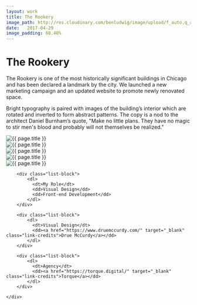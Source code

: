 ```yaml
---
layout: work
title: The Rookery
image_path: http://res.cloudinary.com/benludwig/image/upload/f_auto,q_auto/v1500058259/rookery-1_iwbwpl.jpg
date:   2017-04-29
image_padding: 60.40%
---
```

<div class="grid-container">
<div class="grid">


<div class="grid-item">
  <div class="copy-block split revealblock">
  <div class="copy-left">
    <h1>The Rookery</h1>
    </div>
    <div class="copy-right">
    <p>The Rookery is one of the most historically significant buildings in Chicago and has been declared a landmark by the city. We launched a new marketing campaign and an updated website to promote newly renovated space.</p>
    <p>Bright typography is paired with images of the building’s interior which are rotated and inverted to form abstract patterns. The copy is a nod to the architect Daniel Burnham’s quote, &quot;Make no little plans. They have no magic to stir men's blood and probably will not themselves be realized.&quot;</p>
    </div>
  </div>
</div>

<div class="grid-item">
<div class="imgblock revealblock">
  <div class="signal"></div>
  <div class="imgfull">
  <img src="http://res.cloudinary.com/benludwig/image/upload/f_auto,q_auto/v1500058261/rookery-4_fbkcba.jpg" alt="{{ page.title }}" onload="imgLoaded(this)">
</div>
</div>
</div>

<div class="grid-item">
<div class="imgblock revealblock">
  <div class="signal"></div>
  <div class="imgfull">
  <img src="http://res.cloudinary.com/benludwig/image/upload/f_auto,q_auto/v1500058259/rookery-1_iwbwpl.jpg" alt="{{ page.title }}" onload="imgLoaded(this)">
</div>
</div>
</div>

<div class="grid-item">
<div class="imgblock revealblock">
  <div class="signal"></div>
  <div class="imgfull">
  <img src="http://res.cloudinary.com/benludwig/image/upload/f_auto,q_auto/v1500058265/rookery-5_tti82u.jpg" alt="{{ page.title }}" onload="imgLoaded(this)">
</div>
</div>
</div>

<div class="grid-item">
<div class="imgblock revealblock">
  <div class="signal"></div>
  <div class="imgfull">
  <img src="http://res.cloudinary.com/benludwig/image/upload/f_auto,q_auto/v1500058251/rookery-6_li0y8o.jpg" alt="{{ page.title }}" onload="imgLoaded(this)">
</div>
</div>
</div>

<div class="grid-item">
<div class="imgblock revealblock">
  <div class="signal"></div>
  <div class="imgfull">
  <img src="http://res.cloudinary.com/benludwig/image/upload/f_auto,q_auto/v1500058271/rookery-3_jfrvo1.jpg" alt="{{ page.title }}" onload="imgLoaded(this)">
</div>
</div>
</div>

<div class="grid-item">
  <div class="copy-block revealblock">
    <div class="list-blocks">

        <div class="list-block">
            <dl>
              <dt>My Role</dt>
              <dd>Visual Design</dd>
              <dd>Front-end Development</dd>
            </dl>
        </div>

        <div class="list-block">
            <dl>
              <dt>Visual Design</dt>
              <dd><a href="https://www.druemccurdy.com/" target="_blank" class="link-credits">Drue McCurdy</a></dd>
            </dl>
        </div>

        <div class="list-block">
            <dl>
              <dt>Agency</dt>
              <dd><a href="https://torque.digital/" target="_blank" class="link-credits">Torque</a></dd>
            </dl>
        </div>

    </div>
  </div>
</div>


</div>
</div>

